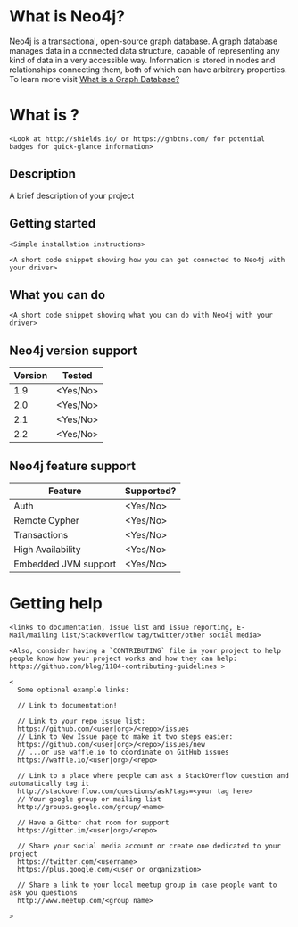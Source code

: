 
# What is Neo4j?

Neo4j is a transactional, open-source graph database.  A graph database manages data in a connected data structure, capable of  representing any kind of data in a very accessible way.  Information is stored in nodes and relationships connecting them, both of which can have arbitrary properties.  To learn more visit [What is a Graph Database?](http://neo4j.com/developer/graph-database/)

# What is <driver name here>?

    <Look at http://shields.io/ or https://ghbtns.com/ for potential badges for quick-glance information>

## Description

A brief description of your project

## Getting started

    <Simple installation instructions>

    <A short code snippet showing how you can get connected to Neo4j with your driver>

## What you can do

    <A short code snippet showing what you can do with Neo4j with your driver>

## Neo4j version support

| **Version** | **Tested**  |
|-------------|-------------|
| 1.9         |   <Yes/No>  |
| 2.0         |   <Yes/No>  |
| 2.1         |   <Yes/No>  |
| 2.2         |   <Yes/No>  |

## Neo4j feature support

| **Feature**          | **Supported?** |
|----------------------|----------------|
| Auth                 |  <Yes/No>      |
| Remote Cypher        |  <Yes/No>      |
| Transactions         |  <Yes/No>      |
| High Availability    |  <Yes/No>      |
| Embedded JVM support |  <Yes/No>      |

# Getting help

    <links to documentation, issue list and issue reporting, E-Mail/mailing list/StackOverflow tag/twitter/other social media>

    <Also, consider having a `CONTRIBUTING` file in your project to help people know how your project works and how they can help: https://github.com/blog/1184-contributing-guidelines >

    <
      Some optional example links:

      // Link to documentation!

      // Link to your repo issue list:
      https://github.com/<user|org>/<repo>/issues
      // Link to New Issue page to make it two steps easier:
      https://github.com/<user|org>/<repo>/issues/new
      // ...or use waffle.io to coordinate on GitHub issues
      https://waffle.io/<user|org>/<repo>

      // Link to a place where people can ask a StackOverflow question and automatically tag it
      http://stackoverflow.com/questions/ask?tags=<your tag here>
      // Your google group or mailing list
      http://groups.google.com/group/<name>

      // Have a Gitter chat room for support
      https://gitter.im/<user|org>/<repo>

      // Share your social media account or create one dedicated to your project
      https://twitter.com/<username>
      https://plus.google.com/<user or organization>

      // Share a link to your local meetup group in case people want to ask you questions
      http://www.meetup.com/<group name>
      
    >

